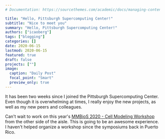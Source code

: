 ```yaml
---
# Documentation: https://sourcethemes.com/academic/docs/managing-content/

title: "Hello, Pittsburgh Supercomputing Center!"
subtitle: "Nice to meet you"
summary: "Hello, Pittsburgh Supercomputing Center!"
authors: ["icaoberg"]
tags: ["blogging"]
categories: []
date: 2020-06-15
lastmod: 2020-06-15
featured: true
draft: false
projects: [""]
image:
  caption: "Daily Post"
  focal_point: "Smart"
  preview_only: true
---
```


It has been two weeks since I joined the Pittsburgh Supercomputing Center. Even though it is overwhelming at times, I really enjoy the new projects, as well as my new peers and colleagues.

Can't wait to work on this year's [MMBioS 2020 - Cell Modeling Workshop](https://mmbios.pitt.edu/cmw2017/agenda?id=231) from the other side of the aisle. This is going to be an awesome experience. I haven't helped organize a workshop since the symposiums back in Puerto Rico.
